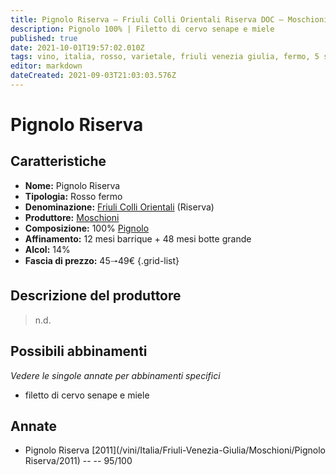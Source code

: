 ```yaml
---
title: Pignolo Riserva – Friuli Colli Orientali Riserva DOC – Moschioni – Friuli Venezia Giulia (IT) – 45🠒49€ – 5★
description: Pignolo 100% | Filetto di cervo senape e miele
published: true
date: 2021-10-01T19:57:02.010Z
tags: vino, italia, rosso, varietale, friuli venezia giulia, fermo, 5 stelle, pignolo, filetto di cervo senape e miele, 45🠒49€
editor: markdown
dateCreated: 2021-09-03T21:03:03.576Z
---
```


# Pignolo Riserva

## Caratteristiche
- **Nome:** Pignolo Riserva
- **Tipologia:** Rosso fermo
- **Denominazione:** [Friuli Colli Orientali](/denominazioni/Italia/Friuli-Venezia-Giulia/DOC/Friuli-Colli-Orientali) (Riserva)
- **Produttore:** [Moschioni](/produttori/Italia/Friuli-Venezia-Giulia/Moschioni) 
- **Composizione:** 100% [Pignolo](/vitigni/Italia/bacca-nera/pignolo)
- **Affinamento:** 12 mesi barrique + 48 mesi botte grande
- **Alcol:** 14%
- **Fascia di prezzo:** 45🠒49€
{.grid-list}

## Descrizione del produttore

> n.d.

## Possibili abbinamenti
*Vedere le singole annate per abbinamenti specifici*

- filetto di cervo senape e miele

## Annate
- Pignolo Riserva [2011](/vini/Italia/Friuli-Venezia-Giulia/Moschioni/Pignolo Riserva/2011) -- <span class="star-5"></span> -- 95/100


